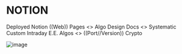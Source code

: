 # NOTION
Deployed Notion ((Web)) Pages &lt;> Algo Design Docs &lt;> Systematic Custom Intraday E.E. Algos &lt;> ((Port//Version)) Crypto

![image](https://github.com/user-attachments/assets/354adb9b-a222-451c-b28a-a464036eb579)
